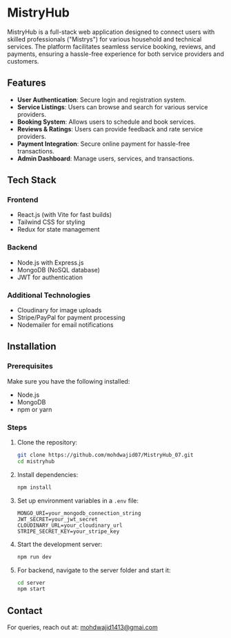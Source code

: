 # MistryHub

MistryHub is a full-stack web application designed to connect users with skilled professionals ("Mistrys") for various household and technical services. The platform facilitates seamless service booking, reviews, and payments, ensuring a hassle-free experience for both service providers and customers.

## Features

- **User Authentication**: Secure login and registration system.
- **Service Listings**: Users can browse and search for various service providers.
- **Booking System**: Allows users to schedule and book services.
- **Reviews & Ratings**: Users can provide feedback and rate service providers.
- **Payment Integration**: Secure online payment for hassle-free transactions.
- **Admin Dashboard**: Manage users, services, and transactions.

## Tech Stack

### Frontend
- React.js (with Vite for fast builds)
- Tailwind CSS for styling
- Redux for state management

### Backend
- Node.js with Express.js
- MongoDB (NoSQL database)
- JWT for authentication

### Additional Technologies
- Cloudinary for image uploads
- Stripe/PayPal for payment processing
- Nodemailer for email notifications

## Installation

### Prerequisites
Make sure you have the following installed:
- Node.js
- MongoDB
- npm or yarn

### Steps
1. Clone the repository:
   ```sh
   git clone https://github.com/mohdwajid07/MistryHub_07.git
   cd mistryhub
   ```
2. Install dependencies:
   ```sh
   npm install
   ```
3. Set up environment variables in a `.env` file:
   ```
   MONGO_URI=your_mongodb_connection_string
   JWT_SECRET=your_jwt_secret
   CLOUDINARY_URL=your_cloudinary_url
   STRIPE_SECRET_KEY=your_stripe_key
   ```
4. Start the development server:
   ```sh
   npm run dev
   ```
5. For backend, navigate to the server folder and start it:
   ```sh
   cd server
   npm start
   ```
## Contact
For queries, reach out at: mohdwajid1413@gmai.com

